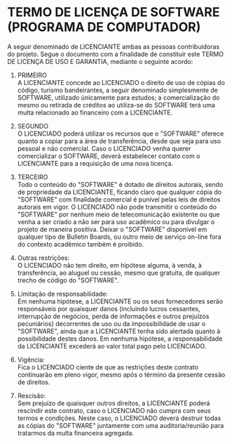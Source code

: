 <h1>TERMO DE LICENÇA DE SOFTWARE (PROGRAMA DE COMPUTADOR)</h1>
 
A seguir denominado de LICENCIANTE ambas as pessoas contribuidoras do projeto. 
Segue o documento com a finalidade de constituir este TERMO DE LICENÇA DE USO E GARANTIA, 
mediante o seguinte acordo:

1. PRIMEIRO </br>
A LICENCIANTE concede ao LICENCIADO o direito de uso de cópias do código, turismo bandeirantes, 
a seguir denominado simplesmente de SOFTWARE, utilizado únicamente para estudos; a comercialização 
do mesmo ou retirada de créditos ao utiliza-se do SOFTWARE terá uma multa relacionado ao financeiro 
com a LICENCIANTE.

2. SEGUNDO </br>
O LICENCIADO poderá utilizar os recursos que o "SOFTWARE" oferece quanto a copiar para a área de 
transferência, desde que seja para uso pessoal e não comercial. Caso o LICENCIADO venha querer comercializar 
o SOFTWARE, deverá estabelecer contato com o LICENCIANTE para a requisição de uma nova licença.

3. TERCEIRO </br>
Todo o conteúdo do "SOFTWARE" é dotado de direitos autorais, sendo de propriedade da LICENCIANTE, ficando 
claro que qualquer cópia do "SOFTWARE" com finalidade comercial é punível pelas leis de direitos autorais 
em vigor. O LICENCIADO não pode transmitir o conteúdo do "SOFTWARE" por nenhum meio de telecomunicação existente 
ou que venha a ser criado a não ser para uso acadêmico ou para divulgar o projeto de maneira positiva. Deixar o 
"SOFTWARE" disponível em qualquer tipo de Bulletin Boards, ou outro meio de serviço on-line fora do contexto acadêmico 
também é proibido.

4. Outras restrições: </br>
O LICENCIADO não tem direito, em hipótese alguma, à venda, à transferência, ao aluguel ou cessão, mesmo que gratuita, 
de qualquer trecho de código do "SOFTWARE".

5. Limitação de responsabilidade: </br>
Em nenhuma hipótese, a LICENCIANTE ou os seus fornecedores serão responsáveis por quaisquer danos (incluindo lucros 
cessantes, interrupção de negócios, perda de informações e outros prejuízos pecuniários) decorrentes de uso ou da 
impossibilidade de usar o "SOFTWARE", ainda que a LICENCIANTE tenha sido alertada quanto à possibilidade destes danos. 
Em nenhuma hipótese, a responsabilidade da LICENCIANTE excederá ao valor total pago pelo LICENCIADO.

6. Vigência: </br>
Fica o LICENCIADO ciente de que as restrições deste contrato continuarão em pleno vigor, mesmo após o término da presente 
cessão de direitos.

7. Rescisão: </br>
Sem prejuízo de quaisquer outros direitos, a LICENCIANTE poderá rescindir este contrato, caso o LICENCIADO não cumpra com 
seus termos e condições. Neste caso, o LICENCIADO deverá destruir todas as cópias do "SOFTWARE" juntamente com uma auditoria/reunião 
para tratarmos da multa financeira agregada.
 
